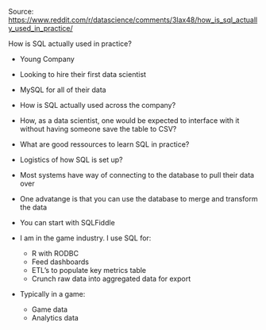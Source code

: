 Source: https://www.reddit.com/r/datascience/comments/3lax48/how_is_sql_actually_used_in_practice/

How is SQL actually used in practice?

- Young Company
- Looking to hire their first data scientist
- MySQL for all of their data

- How is SQL actually used across the company?
- How, as a data scientist, one would be expected to interface with it without having someone save the table to CSV?

- What are good ressources to learn SQL in practice?
- Logistics of how SQL is set up?


- Most systems have way of connecting to the database to pull their data over
- One advatange is that you can use the database to merge and transform the data
- You can start with SQLFiddle


- I am in the game industry. I use SQL for:
    - R with RODBC
    - Feed dashboards
    - ETL’s to populate key metrics table
    - Crunch raw data into aggregated data for export
- Typically in a game:
    - Game data
    - Analytics data

